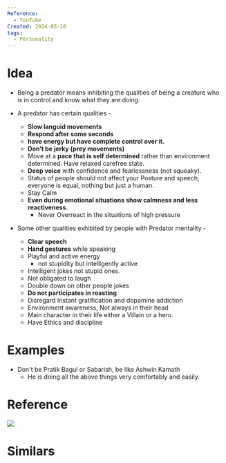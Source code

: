 ```yaml
---
Reference:
  - YouTube
Created: 2024-05-10
tags:
  - Personality
---
```

# Idea

* Being a predator means inhibiting the qualities of being a creature who is in control and know what they are doing. 
* A predator has certain qualities -
	- **Slow languid movements**
	- **Respond after some seconds**
	- **have energy but have complete control over it.**
	- **Don’t be jerky (prey movements)**
	- Move at a **pace that is self determined** rather than environment determined. Have relaxed carefree state.
	- **Deep voice** with confidence and fearlessness (not squeaky).
	- Status of people should not affect your Posture and speech, everyone is equal, nothing but just a human.
	- Stay Calm
	- **Even during emotional situations show calmness and less reactiveness.**
		- Never Overreact in the situations of high pressure

* Some other qualities exhibited by people with Predator mentality -
	- **Clear speech**
	- **Hand gestures** while speaking
	- Playful and active energy 
		- not stupidity but intelligently active
	- Intelligent jokes not stupid ones.
	- Not obligated to laugh
	- Double down on other people jokes
	- **Do not participates in roasting**
	- Disregard Instant gratification and dopamine addiction
	- Environment awareness, Not always in their head
	- Main character in their life either a Villain or a hero.
	- Have Ethics and discipline

# Examples

* Don't be Pratik Bagul or Sabarish, be like Ashwin Kamath
	* He is doing all the above things very comfortably and easily.


# Reference

![](https://youtu.be/bmE90VpXU5s)

# Similars

